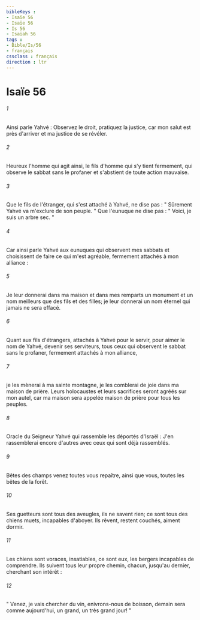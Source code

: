```yaml
---
bibleKeys : 
- Isaïe 56
- Isaïe 56
- Is 56
- Isaiah 56
tags : 
- Bible/Is/56
- français
cssclass : français
direction : ltr
---
```


# Isaïe 56

###### 1
Ainsi parle Yahvé : Observez le droit, pratiquez la justice, car mon salut est près d'arriver et ma justice de se révéler. 
###### 2
Heureux l'homme qui agit ainsi, le fils d'homme qui s'y tient fermement, qui observe le sabbat sans le profaner et s'abstient de toute action mauvaise. 
###### 3
Que le fils de l'étranger, qui s'est attaché à Yahvé, ne dise pas : " Sûrement Yahvé va m'exclure de son peuple. " Que l'eunuque ne dise pas : " Voici, je suis un arbre sec. " 
###### 4
Car ainsi parle Yahvé aux eunuques qui observent mes sabbats et choisissent de faire ce qui m'est agréable, fermement attachés à mon alliance : 
###### 5
Je leur donnerai dans ma maison et dans mes remparts un monument et un nom meilleurs que des fils et des filles; je leur donnerai un nom éternel qui jamais ne sera effacé. 
###### 6
Quant aux fils d'étrangers, attachés à Yahvé pour le servir, pour aimer le nom de Yahvé, devenir ses serviteurs, tous ceux qui observent le sabbat sans le profaner, fermement attachés à mon alliance, 
###### 7
je les mènerai à ma sainte montagne, je les comblerai de joie dans ma maison de prière. Leurs holocaustes et leurs sacrifices seront agréés sur mon autel, car ma maison sera appelée maison de prière pour tous les peuples. 
###### 8
Oracle du Seigneur Yahvé qui rassemble les déportés d'Israël : J'en rassemblerai encore d'autres avec ceux qui sont déjà rassemblés. 
###### 9
Bêtes des champs venez toutes vous repaître, ainsi que vous, toutes les bêtes de la forêt. 
###### 10
Ses guetteurs sont tous des aveugles, ils ne savent rien; ce sont tous des chiens muets, incapables d'aboyer. Ils rêvent, restent couchés, aiment dormir. 
###### 11
Les chiens sont voraces, insatiables, ce sont eux, les bergers incapables de comprendre. Ils suivent tous leur propre chemin, chacun, jusqu'au dernier, cherchant son intérêt : 
###### 12
" Venez, je vais chercher du vin, enivrons-nous de boisson, demain sera comme aujourd'hui, un grand, un très grand jour! " 
